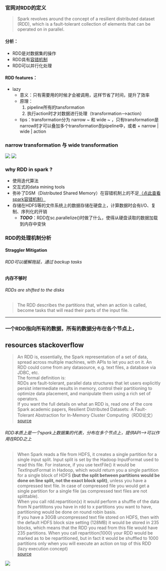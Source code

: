 ### 官网对RDD的定义
>Spark revolves around the concept of a resilient distributed dataset (RDD), which is a fault-tolerant collection of elements that can be operated on in parallel.

#### 分析：

- RDD是对数据集的操作
- RDD具有[容错机制](https://data-flair.training/blogs/fault-tolerance-in-apache-spark/)
- RDD可以并行化处理

#### RDD features：
- lazy
    - 意义：只有需要用的时候才会被调用，这样节省了时间，提升了效率
    - 原理：
        1. pipeline所有的tansformation
        2. 执行action时才对数据进行处理（transformation-->action）
    - tips：transformation分为 narrow ~ 和 wide ~ ，只有transformation是narrow时才可以叠加多个transformation到pipeline中，或者 + narrow | wide | action

### narrow transformation 与 wide transformation
![](http://ww1.sinaimg.cn/large/005N2p5vgy1fp5mvvadojj30ia09lq58.jpg)
![](http://ww1.sinaimg.cn/large/005N2p5vgy1fp5mwby844j30ib09lac7.jpg)


### why RDD in spark ?
- 使用迭代算法
- 交互式的data mining tools
- 弥补了DSM（Distributed Shared Memory）在容错机制上的不足[（点此查看spark容错机制）](https://github.com/SunnyZWQ/sparktest/blob/master/spark%E7%9A%84%E5%AE%B9%E9%94%99%E6%9C%BA%E5%88%B6.md)
- 存储在HDFS等的文件系统上的数据存储在硬盘上，计算数据时会有I/O、复制、序列化的开销
    - ***TODO***：RDD在sc.parallelize()时做了什么，使得从硬盘读取的数据加载到内存中变快

### RDD的处理机制分析
#### Straggler Mitigation
###### RDD可以缓解拖延，通过 backup tasks
#### 内存不够时
###### RDDs are shifted to the disks

>The RDD describes the partitions that, when an action is called, become tasks that will read their parts of the input file.


---
### 一个RDD指向所有的数据，所有的数据分布在各个节点上，


## resources stackoverflow
>An RDD is, essentially, the Spark representation of a set of data, spread across multiple machines, with APIs to let you act on it. An RDD could come from any datasource, e.g. text files, a database via JDBC, etc.\
The formal definition is:\
RDDs are fault-tolerant, parallel data structures that let users explicitly persist intermediate results in memory, control their partitioning to optimize data placement, and manipulate them using a rich set of operators.\
If you want the full details on what an RDD is, read one of the core Spark academic papers, Resilient Distributed Datasets: A Fault-Tolerant Abstraction for In-Memory Cluster Computing（RDD论文）\
[source](https://stackoverflow.com/questions/34433027/what-is-rdd-in-spark?rq=1)

###### RDD本质上是一个spark上数据集的代表，分布在多个节点上，提供API-->可以作用在RDD之上



>When Spark reads a file from HDFS, it creates a single partition for a single input split. Input split is set by the Hadoop InputFormat used to read this file. For instance, if you use textFile() it would be TextInputFormat in Hadoop, which would return you a single partition for a single block of HDFS **(but the split between partitions would be done on line split, not the exact block split)**, unless you have a compressed text file. In case of compressed file you would get a single partition for a single file (as compressed text files are not splittable).\
When you call rdd.repartition(x) it would perform a shuffle of the data from N partititons you have in rdd to x partitions you want to have, partitioning would be done on round robin basis.\
If you have a 30GB uncompressed text file stored on HDFS, then with the default HDFS block size setting (128MB) it would be stored in 235 blocks, which means that the RDD you read from this file would have 235 partitions. When you call repartition(1000) your RDD would be marked as to be repartitioned, but in fact it would be shuffled to 1000 partitions only when you will execute an action on top of this RDD (lazy execution concept)\
[source](https://stackoverflow.com/questions/29011574/how-does-spark-partitioning-work-on-files-in-hdfs)

![](http://ww1.sinaimg.cn/large/005N2p5vgy1fp6ub4jmrjj31hn0tpn05.jpg)